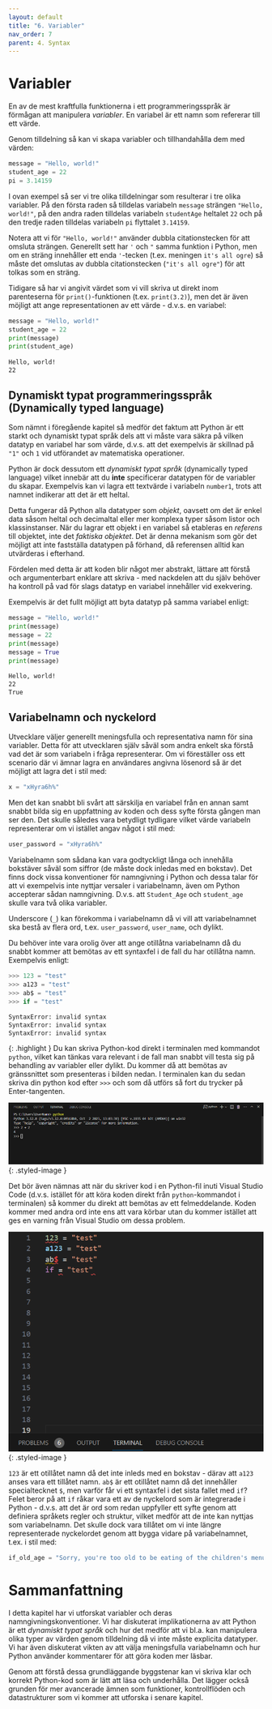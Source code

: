 ```yaml
---
layout: default
title: "6. Variabler"
nav_order: 7
parent: 4. Syntax
---
```


# Variabler
En av de mest kraftfulla funktionerna i ett programmeringsspråk är förmågan att manipulera _variabler_. En variabel är ett namn som refererar till ett värde.

Genom tilldelning så kan vi skapa variabler och tillhandahålla dem med värden: 
```python
message = "Hello, world!"
student_age = 22
pi = 3.14159
```

I ovan exempel så ser vi tre olika tilldelningar som resulterar i tre olika variabler. På den första raden så tilldelas variabeln `message` strängen `"Hello, world!"`, på den andra raden tilldelas variabeln `studentAge` heltalet `22` och på den tredje raden tilldelas variabeln `pi` flyttalet `3.14159`.

Notera att vi för `"Hello, world!"` använder dubbla citationstecken för att omsluta strängen. Generellt sett har `'` och `"` samma funktion i Python, men om en sträng innehåller ett enda `'`-tecken (t.ex. meningen `it's all ogre`) så måste det omslutas av dubbla citationstecken (`"it's all ogre"`) för att tolkas som en sträng.

Tidigare så har vi angivit värdet som vi vill skriva ut direkt inom parenteserna för `print()`-funktionen (t.ex. `print(3.2)`), men det är även möjligt att ange representationen av ett värde - d.v.s. en variabel:  
```python
message = "Hello, world!"
student_age = 22
print(message)
print(student_age)
```
<div class="code-example" markdown="1">
<pre><code>Hello, world!
22</code></pre>
</div>

## Dynamiskt typat programmeringsspråk (Dynamically typed language)
Som nämnt i föregående kapitel så medför det faktum att Python är ett starkt och dynamiskt typat språk dels att vi måste vara säkra på vilken datatyp en variabel har som värde, d.v.s. att det exempelvis är skillnad på `"1"` och `1` vid utförandet av matematiska operationer. 

Python är dock dessutom ett _dynamiskt typat språk_ (dynamically typed language) vilket innebär att du **inte** specificerar datatypen för de variabler du skapar. Exempelvis kan vi lagra ett textvärde i variabeln `number1`, trots att namnet indikerar att det är ett heltal. 

Detta fungerar då Python alla datatyper som _objekt_, oavsett om det är enkel data såsom heltal och decimaltal eller mer komplexa typer såsom listor och klassinstanser. När du lagrar ett objekt i en variabel så etableras en _referens_ till objektet, inte det _faktiska objektet_. Det är denna mekanism som gör det möjligt att inte fastställa datatypen på förhand, då referensen alltid kan utvärderas i efterhand.

Fördelen med detta är att koden blir något mer abstrakt, lättare att förstå och argumenterbart enklare att skriva - med nackdelen att du själv behöver ha kontroll på vad för slags datatyp en variabel innehåller vid exekvering.

Exempelvis är det fullt möjligt att byta datatyp på samma variabel enligt:
```python
message = "Hello, world!"
print(message)
message = 22
print(message)
message = True
print(message)
```
<div class="code-example" markdown="1">
<pre><code>Hello, world!
22
True</code></pre>
</div>

## Variabelnamn och nyckelord
Utvecklare väljer generellt meningsfulla och representativa namn för sina variabler. Detta för att utvecklaren själv såväl som andra enkelt ska förstå vad det är som variabeln i fråga representerar. Om vi föreställer oss ett scenario där vi ämnar lagra en användares angivna lösenord så är det möjligt att lagra det i stil med:
```python
x = "xHyra6h%"
```

Men det kan snabbt bli svårt att särskilja en variabel från en annan samt snabbt bilda sig en uppfattning av koden och dess syfte första gången man ser den. Det skulle således vara betydligt tydligare vilket värde variabeln representerar om vi istället angav något i stil med:
```python
user_password = "xHyra6h%"
```

Variabelnamn som sådana kan vara godtyckligt långa och innehålla bokstäver såväl som siffror (de måste dock inledas med en bokstav). Det finns dock vissa konventioner för namngivning i Python och dessa talar för att vi exempelvis inte nyttjar versaler i variabelnamn, även om Python accepterar sådan namngivning. D.v.s. att `Student_Age` och `student_age` skulle vara två olika variabler.

Underscore (`_`) kan förekomma i variabelnamn då vi vill att variabelnamnet ska bestå av flera ord, t.ex. `user_password`, `user_name`, och dylikt.

Du behöver inte vara orolig över att ange otillåtna variabelnamn då du snabbt kommer att bemötas av ett syntaxfel i de fall du har otillåtna namn. Exempelvis enligt:
```python
>>> 123 = "test"
>>> a123 = "test"
>>> ab$ = "test"
>>> if = "test"
```
<div class="code-example" markdown="1">
<pre><code>SyntaxError: invalid syntax
SyntaxError: invalid syntax
SyntaxError: invalid syntax</code></pre>
</div>

{: .highlight }
Du kan skriva Python-kod direkt i terminalen med kommandot `python`, vilket kan tänkas vara relevant i de fall man snabbt vill testa sig på behandling av variabler eller dylikt. Du kommer då att bemötas av gränssnittet som presenteras i bilden nedan. I terminalen kan du sedan skriva din python kod efter `>>>` och som då utförs så fort du trycker på Enter-tangenten.

![Python in terminal](../../assets/images/pythonRun.png){: .styled-image }

Det bör även nämnas att när du skriver kod i en Python-fil inuti Visual Studio Code (d.v.s. istället för att köra koden direkt från `python`-kommandot i terminalen) så kommer du direkt att bemötas av ett felmeddelande. Koden kommer med andra ord inte ens att vara körbar utan du kommer istället att ges en varning från Visual Studio om dessa problem. 

![Syntax Errors](../../assets/images/syntaxErrors.png){: .styled-image }

`123` är ett otillåtet namn då det inte inleds med en bokstav - därav att `a123` anses vara ett tillåtet namn. `ab$` är ett otillåtet namn då det innehåller specialtecknet `$`, men varför får vi ett syntaxfel i det sista fallet med `if`? Felet beror på att `if` råkar vara ett av de nyckelord som är integrerade i Python - d.v.s. att det är ord som redan uppfyller ett syfte genom att definiera språkets regler och struktur, vilket medför att de inte kan nyttjas som variabelnamn. Det skulle dock vara tillåtet om vi inte längre representerade nyckelordet genom att bygga vidare på variabelnamnet, t.ex. i stil med:
```python
if_old_age = "Sorry, you're too old to be eating of the children's menu"
```

# Sammanfattning
I detta kapitel har vi utforskat variabler och deras namngivningskonventioner. Vi har diskuterat implikationerna av att Python är ett _dynamiskt typat språk_ och hur det medför att vi bl.a. kan manipulera olika typer av värden genom tilldelning då vi inte måste explicita datatyper. Vi har även diskuterat vikten av att välja meningsfulla variabelnamn och hur Python använder kommentarer för att göra koden mer läsbar.

Genom att förstå dessa grundläggande byggstenar kan vi skriva klar och korrekt Python-kod som är lätt att läsa och underhålla. Det lägger också grunden för mer avancerade ämnen som funktioner, kontrollflöden och datastrukturer som vi kommer att utforska i senare kapitel.